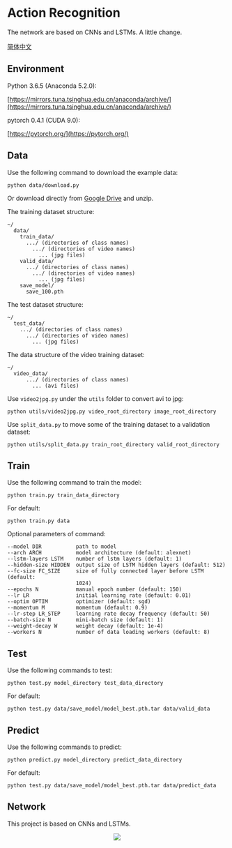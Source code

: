 # Action Recognition

The network are based on CNNs and LSTMs. A little change.

[简体中文](docs/README-zh.md)

## Environment

Python 3.6.5 (Anaconda 5.2.0):

[https://mirrors.tuna.tsinghua.edu.cn/anaconda/archive/](https://mirrors.tuna.tsinghua.edu.cn/anaconda/archive/)

pytorch 0.4.1 (CUDA 9.0):

[https://pytorch.org/](https://pytorch.org/)

## Data

Use the following command to download the example data:

```
python data/download.py
```

Or download directly from [Google Drive](https://drive.google.com/file/d/1SI4mAeupeYQXbRN0zHqtfttULGHpXmw2/view?usp=sharing) and unzip.

The training dataset structure:

```
~/
  data/
    train_data/
      .../ (directories of class names)
        .../ (directories of video names)
          ... (jpg files)
    valid_data/
      .../ (directories of class names)
        .../ (directories of video names)
          ... (jpg files)
    save_model/
      save_100.pth
```

The test dataset structure:

```
~/
  test_data/
    .../ (directories of class names)
      .../ (directories of video names)
        ... (jpg files)
```

The data structure of the video training dataset:

```
~/
  video_data/
      .../ (directories of class names)
        ... (avi files)
```

Use `video2jpg.py` under the `utils` folder to convert avi to jpg:

```
python utils/video2jpg.py video_root_directory image_root_directory
```

Use `split_data.py` to move some of the training dataset to a validation dataset:

```
python utils/split_data.py train_root_directory valid_root_directory
```

## Train

Use the following command to train the model:

```
python train.py train_data_directory
```

For default:

```
python train.py data
```

Optional parameters of command:

```
--model DIR           path to model
--arch ARCH           model architecture (default: alexnet)
--lstm-layers LSTM    number of lstm layers (default: 1)
--hidden-size HIDDEN  output size of LSTM hidden layers (default: 512)
--fc-size FC_SIZE     size of fully connected layer before LSTM (default:
                      1024)
--epochs N            manual epoch number (default: 150)
--lr LR               initial learning rate (default: 0.01)
--optim OPTIM         optimizer (default: sgd)
--momentum M          momentum (default: 0.9)
--lr-step LR_STEP     learning rate decay frequency (default: 50)
--batch-size N        mini-batch size (default: 1)
--weight-decay W      weight decay (default: 1e-4)
--workers N           number of data loading workers (default: 8)
```

## Test

Use the following commands to test:

```
python test.py model_directory test_data_directory
```

For default:

```
python test.py data/save_model/model_best.pth.tar data/valid_data
```

## Predict

Use the following commands to predict:

```
python predict.py model_directory predict_data_directory
```

For default:

```
python test.py data/save_model/model_best.pth.tar data/predict_data
```

## Network

This project is based on CNNs and LSTMs. 

<div align="center">
  <img src="docs/imgs/lstm.jpg">
</div>
